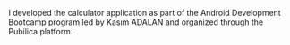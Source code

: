 I developed the calculator application as part of the Android Development Bootcamp program led by Kasım ADALAN and organized through the Pubilica platform.
